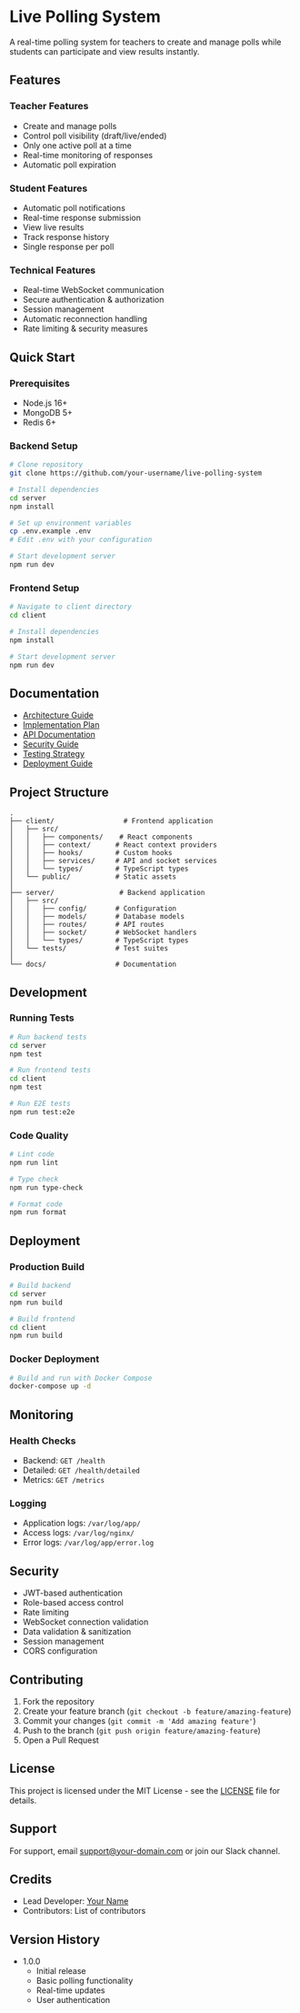 # Live Polling System

A real-time polling system for teachers to create and manage polls while students can participate and view results instantly.

## Features

### Teacher Features
- Create and manage polls
- Control poll visibility (draft/live/ended)
- Only one active poll at a time
- Real-time monitoring of responses
- Automatic poll expiration

### Student Features
- Automatic poll notifications
- Real-time response submission
- View live results
- Track response history
- Single response per poll

### Technical Features
- Real-time WebSocket communication
- Secure authentication & authorization
- Session management
- Automatic reconnection handling
- Rate limiting & security measures

## Quick Start

### Prerequisites
- Node.js 16+
- MongoDB 5+
- Redis 6+

### Backend Setup
```bash
# Clone repository
git clone https://github.com/your-username/live-polling-system

# Install dependencies
cd server
npm install

# Set up environment variables
cp .env.example .env
# Edit .env with your configuration

# Start development server
npm run dev
```

### Frontend Setup
```bash
# Navigate to client directory
cd client

# Install dependencies
npm install

# Start development server
npm run dev
```

## Documentation

- [Architecture Guide](./ARCHITECTURE.md)
- [Implementation Plan](./IMPLEMENTATION.md)
- [API Documentation](./API.md)
- [Security Guide](./SECURITY.md)
- [Testing Strategy](./TESTING.md)
- [Deployment Guide](./DEPLOYMENT.md)

## Project Structure

```
.
├── client/                 # Frontend application
│   ├── src/
│   │   ├── components/    # React components
│   │   ├── context/      # React context providers
│   │   ├── hooks/        # Custom hooks
│   │   ├── services/     # API and socket services
│   │   └── types/        # TypeScript types
│   └── public/           # Static assets
│
├── server/                # Backend application
│   ├── src/
│   │   ├── config/       # Configuration
│   │   ├── models/       # Database models
│   │   ├── routes/       # API routes
│   │   ├── socket/       # WebSocket handlers
│   │   └── types/        # TypeScript types
│   └── tests/            # Test suites
│
└── docs/                 # Documentation
```

## Development

### Running Tests
```bash
# Run backend tests
cd server
npm test

# Run frontend tests
cd client
npm test

# Run E2E tests
npm run test:e2e
```

### Code Quality
```bash
# Lint code
npm run lint

# Type check
npm run type-check

# Format code
npm run format
```

## Deployment

### Production Build
```bash
# Build backend
cd server
npm run build

# Build frontend
cd client
npm run build
```

### Docker Deployment
```bash
# Build and run with Docker Compose
docker-compose up -d
```

## Monitoring

### Health Checks
- Backend: `GET /health`
- Detailed: `GET /health/detailed`
- Metrics: `GET /metrics`

### Logging
- Application logs: `/var/log/app/`
- Access logs: `/var/log/nginx/`
- Error logs: `/var/log/app/error.log`

## Security

- JWT-based authentication
- Role-based access control
- Rate limiting
- WebSocket connection validation
- Data validation & sanitization
- Session management
- CORS configuration

## Contributing

1. Fork the repository
2. Create your feature branch (`git checkout -b feature/amazing-feature`)
3. Commit your changes (`git commit -m 'Add amazing feature'`)
4. Push to the branch (`git push origin feature/amazing-feature`)
5. Open a Pull Request

## License

This project is licensed under the MIT License - see the [LICENSE](LICENSE) file for details.

## Support

For support, email support@your-domain.com or join our Slack channel.

## Credits

- Lead Developer: [Your Name](https://github.com/your-username)
- Contributors: List of contributors

## Version History

- 1.0.0
  - Initial release
  - Basic polling functionality
  - Real-time updates
  - User authentication